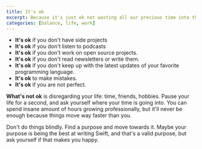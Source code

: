```yaml
---
title: It's ok
excerpt: Because it's just ok not wasting all our precious time into the unceasing professional growth.
categories: [balance, life, work]
---
```


- **It's ok** if you don't have side projects
- **It's ok** if you don't listen to podcasts
- **It's ok** if you don't work on open source projects.
- **It's ok** if you don't read newsletters or write them.
- **It's ok** if you don't keep up with the latest updates of your favorite programming language.
- **It's ok** to make mistakes.
- **It's ok** if you are not perfect.

**What's not ok** is disregarding your life: time, friends, hobbies. Pause your life for a second, and ask yourself where your time is going into. You can spend insane amount of hours growing professionally, but it'll never be enough because things move way faster than you.

Don't do things blindly. Find a purpose and move towards it. Maybe your purpose is being the best at writing Swift, and that's a valid purpose, but ask yourself if that makes you happy.
